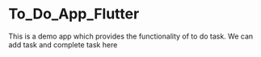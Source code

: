 # To_Do_App_Flutter
This is a demo app which provides the functionality of to do task. We can add task and complete task here
